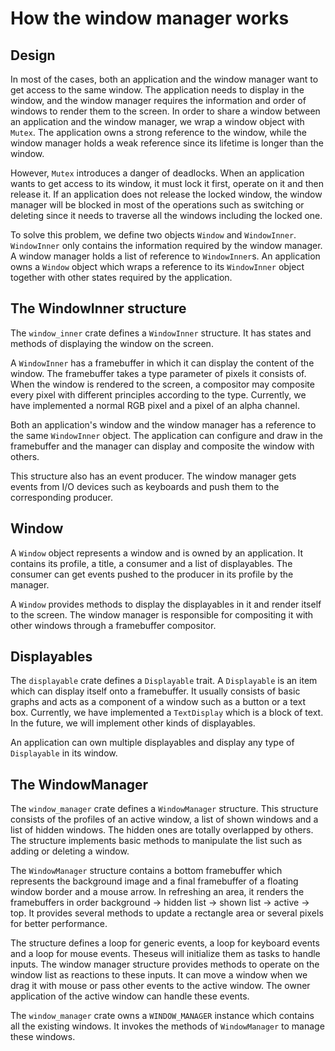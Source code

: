 # How the window manager works

## Design

In most of the cases, both an application and the window manager want to get access to the same window. The application needs to display in the window, and the window manager requires the information and order of windows to render them to the screen. In order to share a window between an application and the window manager, we wrap a window object with `Mutex`. The application owns a strong reference to the window, while the window manager holds a weak reference since its lifetime is longer than the window.

However, `Mutex` introduces a danger of deadlocks. When an application wants to get access to its window, it must lock it first, operate on it and then release it. If an application does not release the locked window, the window manager will be blocked in most of the operations such as switching or deleting since it needs to traverse all the windows including the locked one. 

To solve this problem, we define two objects `Window` and `WindowInner`. `WindowInner` only contains the information required by the window manager. A window manager holds a list of reference to `WindowInner`s. An application owns a `Window` object which wraps a reference to its `WindowInner` object together with other states required by the application. 

## The WindowInner structure

The `window_inner` crate defines a `WindowInner` structure. It has states and methods of displaying the window on the screen. 

A `WindowInner` has a framebuffer in which it can display the content of the window. The framebuffer takes a type parameter of pixels it consists of. When the window is rendered to the screen, a compositor may composite every pixel with different principles according to the type. Currently, we have implemented a normal RGB pixel and a pixel of an alpha channel.

Both an application's window and the window manager has a reference to the same `WindowInner` object. The application can configure and draw in the framebuffer and the manager can display and composite the window with others.

This structure also has an event producer. The window manager gets events from I/O devices such as keyboards and push them to the corresponding producer.


## Window

A `Window` object represents a window and is owned by an application. It contains its profile, a title, a consumer and a list of displayables. The consumer can get events pushed to the producer in its profile by the manager.

A `Window` provides methods to display the displayables in it and render itself to the screen. The window manager is responsible for compositing it with other windows through a framebuffer compositor.

## Displayables

The `displayable` crate defines a `Displayable` trait. A `Displayable` is an item which can display itself onto a framebuffer. It usually consists of basic graphs and acts as a component of a window such as a button or a text box. Currently, we have implemented a `TextDisplay` which is a block of text. In the future, we will implement other kinds of displayables.

An application can own multiple displayables and display any type of `Displayable` in its window.

## The WindowManager

The `window_manager` crate defines a `WindowManager` structure. This structure consists of the profiles of an active window, a list of shown windows and a list of hidden windows. The hidden ones are totally overlapped by others. The structure implements basic methods to manipulate the list such as adding or deleting a window. 

The `WindowManager` structure contains a bottom framebuffer which represents the background image and a final framebuffer of a floating window border and a mouse arrow. In refreshing an area, it renders the framebuffers in order background -> hidden list -> shown list -> active -> top. It provides several methods to update a rectangle area or several pixels for better performance.

The structure defines a loop for generic events, a loop for keyboard events and a loop for mouse events. Theseus will initialize them as tasks to handle inputs. The window manager structure provides methods to operate on the window list as reactions to these inputs. It can move a window when we drag it with mouse or pass other events to the active window. The owner application of the active window can handle these events.

The `window_manager` crate owns a `WINDOW_MANAGER` instance which contains all the existing windows. It invokes the methods of `WindowManager` to manage these windows.

